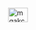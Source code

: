 <p align="left">
<a href="https://linkedin.com/in/mgakcay" target="blank"><img align="center" src="https://raw.githubusercontent.com/rahuldkjain/github-profile-readme-generator/master/src/images/icons/Social/linked-in-alt.svg" alt="mgakcay" height="30" width="40" /></a>
</p>
